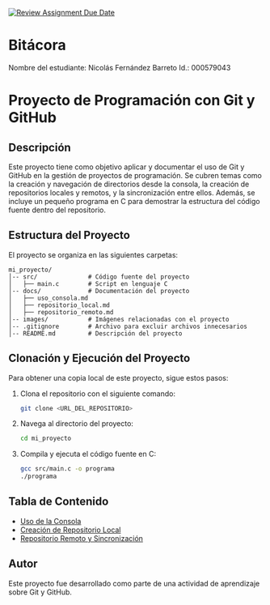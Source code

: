 [![Review Assignment Due Date](https://clas:sroom.github.com/assets/deadline-readme-button-22041afd0340ce965d47ae6ef1cefeee28c7c493a6346c4f15d667ab976d596c.svg)](https://classroom.github.com/a/WV8VkdWq)
# Bitácora
Nombre del estudiante: Nicolás Fernández Barreto
Id.: 000579043

# Proyecto de Programación con Git y GitHub
## Descripción
Este proyecto tiene como objetivo aplicar y documentar el uso de Git y GitHub en la gestión de proyectos de programación. Se cubren temas como la creación y navegación de 
directorios desde la consola, la creación de repositorios locales y remotos, y la sincronización entre ellos. Además, se incluye un pequeño programa en C para demostrar la 
estructura del código fuente dentro del repositorio.

## Estructura del Proyecto
El proyecto se organiza en las siguientes carpetas:

```
mi_proyecto/
│-- src/              # Código fuente del proyecto
│   ├── main.c        # Script en lenguaje C
│-- docs/             # Documentación del proyecto
│   ├── uso_consola.md
│   ├── repositorio_local.md
│   ├── repositorio_remoto.md
│-- images/           # Imágenes relacionadas con el proyecto
│-- .gitignore        # Archivo para excluir archivos innecesarios
│-- README.md         # Descripción del proyecto
```

## Clonación y Ejecución del Proyecto
Para obtener una copia local de este proyecto, sigue estos pasos:

1. Clona el repositorio con el siguiente comando:
   ```sh
   git clone <URL_DEL_REPOSITORIO>
   ```
2. Navega al directorio del proyecto:
   ```sh
   cd mi_proyecto
   ```
3. Compila y ejecuta el código fuente en C:
   ```sh
   gcc src/main.c -o programa
   ./programa
   ```

## Tabla de Contenido
- [Uso de la Consola](docs/uso_consola.md)
- [Creación de Repositorio Local](docs/repositorio_local.md)
- [Repositorio Remoto y Sincronización](docs/repositorio_remoto.md)

## Autor
Este proyecto fue desarrollado como parte de una actividad de aprendizaje sobre Git y GitHub.

